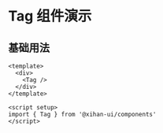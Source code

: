 # Tag 组件演示

## 基础用法

```vue
<template>
  <div>
    <Tag />
  </div>
</template>

<script setup>
import { Tag } from '@xihan-ui/components'
</script>
```
